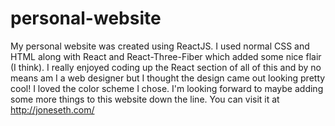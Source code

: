 # personal-website
My personal website was created using ReactJS. I used normal CSS and HTML along with React and React-Three-Fiber which added some nice flair (I think). I really enjoyed
coding up the React section of all of this and by no means am I a web designer but I thought the design came out looking pretty cool! I loved the color scheme I chose. 
I'm looking forward to maybe adding some more things to this website down the line. You can visit it at http://joneseth.com/
